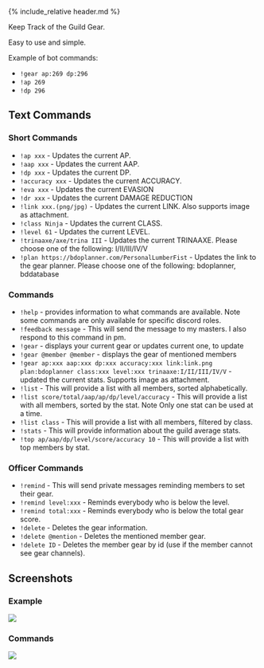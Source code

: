 {% include_relative header.md %}

Keep Track of the Guild Gear.

Easy to use and simple. 

Example of bot commands:
- `!gear ap:269 dp:296`
- `!ap 269`
- `!dp 296`

## Text Commands

<section class='flex col left' >
<section markdown="1">

### Short Commands

- `!ap xxx` - Updates the current AP.
- `!aap xxx` - Updates the current AAP.
- `!dp xxx` - Updates the current DP. 
- `!accuracy xxx` - Updates the current ACCURACY.
- `!eva xxx` - Updates the current EVASION
- `!dr xxx` - Updates the current DAMAGE REDUCTION
- `!link xxx.(png/jpg)` - Updates the current LINK. Also supports image as attachment.
- `!class Ninja` - Updates the current CLASS.
- `!level 61` - Updates the current LEVEL.
- `!trinaaxe/axe/trina III` - Updates the current TRINAAXE. Please choose one of the following: I/II/III/IV/V
- `!plan https://bdoplanner.com/PersonalLumberFist` - Updates the link to the gear planner. Please choose one of the following: bdoplanner, bddatabase

</section>
<section markdown="1">

### Commands

- `!help` - provides information to what commands are available. Note some commands are only available for specific discord roles.
- `!feedback message` - This will send the message to my masters. I also respond to this command in pm.
- `!gear` - displays your current gear or updates current one, to update
- `!gear @member @member` - displays the gear of mentioned members 
- `!gear ap:xxx aap:xxx dp:xxx accuracy:xxx link:link.png plan:bdoplanner class:xxx level:xxx trinaaxe:I/II/III/IV/V` - updated the current stats. Supports image as attachment.
- `!list` - This will provide a list with all members, sorted alphabetically.
- `!list score/total/aap/ap/dp/level/accuracy` - This will provide a list with all members, sorted by the stat. Note Only one stat can be used at a time.
- `!list class` - This will provide a list with all members, filtered by class.
- `!stats` - This will provide information about the guild average stats.
- `!top ap/aap/dp/level/score/accuracy 10` - This will provide a list with top members by stat.

</section>
<section markdown="1">

### Officer Commands

- `!remind` - This will send private messages reminding members to set their gear.
- `!remind level:xxx` - Reminds everybody who is below the level.
- `!remind total:xxx` - Reminds everybody who is below the total gear score.
- `!delete` - Deletes the gear information.
- `!delete @mention` - Deletes the mentioned member gear.
- `!delete ID` - Deletes the member gear by id (use if the member cannot see gear channels).

</section>
</section>

## Screenshots

<section class='flex col'>
<section markdown="1">

### Example

<img src='https://cdn.discordapp.com/attachments/223778593711456256/740148153382076426/unknown.png' class='zoom'/>

</section>
<section markdown="1">

### Commands

<img src='https://cdn.discordapp.com/attachments/223778593711456256/461462400068091915/unknown.png' class='zoom'/>

</section>
</section>